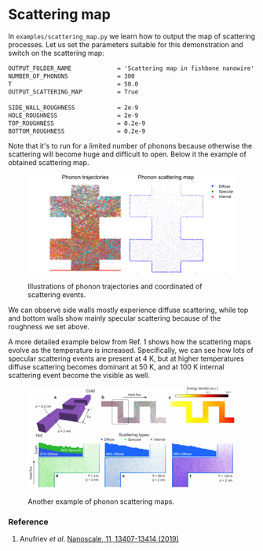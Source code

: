 # Scattering map

In `examples/scattering_map.py` we learn how to output the map of scattering processes. Let us set the parameters suitable for this demonstration and switch on the scattering map:

```
OUTPUT_FOLDER_NAME             = 'Scattering map in fishbone nanowire'
NUMBER_OF_PHONONS              = 300
T                              = 50.0
OUTPUT_SCATTERING_MAP          = True

SIDE_WALL_ROUGHNESS            = 2e-9
HOLE_ROUGHNESS                 = 2e-9
TOP_ROUGHNESS                  = 0.2e-9
BOTTOM_ROUGHNESS               = 0.2e-9
```

Note that it's to run for a limited number of phonons because otherwise the scattering will become huge and difficult to open. Below it the example of obtained scattering map.

<figure><img src="../.gitbook/assets/image (4).png" alt=""><figcaption><p>Illustrations of phonon trajectories and coordinated of scattering events.</p></figcaption></figure>

We can observe side walls mostly experience diffuse scattering, while top and bottom walls show mainly specular scattering because of the roughness we set above.

A more detailed example below from Ref. 1 shows how the scattering maps evolve as the temperature is increased. Specifically, we can see how lots of specular scattering events are present at 4 K, but at higher temperatures diffuse scattering becomes dominant at 50 K, and at 100 K internal scattering event become the visible as well.

<figure><img src="../.gitbook/assets/examplefreepaths.jpg" alt=""><figcaption><p>Another example of phonon scattering maps.</p></figcaption></figure>

### Reference

1. Anufriev _et al_. [Nanoscale, 11, 13407-13414 (2019)](https://pubs.rsc.org/en/content/articlehtml/2019/nr/c9nr03863a)
